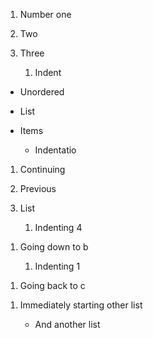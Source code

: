 1.  Number one

2.  Two

3.  Three

    1.  Indent

- Unordered

- List

- Items

  - Indentatio

1.  Continuing

2.  Previous

3.  List

    1.  Indenting 4

<!---->

1.  Going down to b

    1.  Indenting 1

<!---->

1.  Going back to c

<!---->

1.  Immediately starting other list

    - And another list
